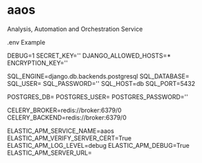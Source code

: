 # aaos

Analysis, Automation and Orchestration Service

.env Example

DEBUG=1
SECRET_KEY=''
DJANGO_ALLOWED_HOSTS=*
ENCRYPTION_KEY=''

SQL_ENGINE=django.db.backends.postgresql
SQL_DATABASE=
SQL_USER=
SQL_PASSWORD=''
SQL_HOST=db
SQL_PORT=5432

POSTGRES_DB=
POSTGRES_USER=
POSTGRES_PASSWORD=''

CELERY_BROKER=redis://broker:6379/0
CELERY_BACKEND=redis://broker:6379/0

ELASTIC_APM_SERVICE_NAME=aaos
ELASTIC_APM_VERIFY_SERVER_CERT=True
ELASTIC_APM_LOG_LEVEL=debug
ELASTIC_APM_DEBUG=True
ELASTIC_APM_SERVER_URL=